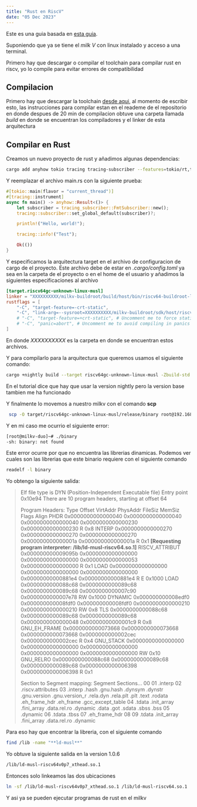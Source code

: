 ```yaml
---
title: "Rust en RiscV"
date: "05 Dec 2023"
---
```


Este es una guia basada en [esta guia](https://barretts.club/posts/i-got-a-milkv-duo/).

Suponiendo que ya se tiene el *milk V* con linux instalado y acceso a una terminal.

Primero hay que descargar o compilar el toolchain para compilar rust en riscv, yo lo compile para evitar errores de compatibilidad

## Compilacion

Primero hay que descargar la toolchain [desde aqui](https://github.com/kinsamanka/milkv-buildroot), al momento de escribir esto, las instrucciones para compilar estan en el reademe de el repositorio 
en donde despues de 20 min de compilacion obtuve una carpeta llamada *build* en donde se encuentran los compiladores y el linker de esta arquitectura

## Compilar en Rust

Creamos un nuevo proyecto de rust y añadimos algunas dependencias:

```sh
cargo add anyhow tokio tracing tracing-subscriber --features=tokio/rt,tokio/macros,tracing/async-await
```

Y reemplazar el archivo main.rs con la siguiente prueba:

```rs
#[tokio::main(flavor = "current_thread")]
#[tracing::instrument]
async fn main() -> anyhow::Result<()> {
    let subscriber = tracing_subscriber::FmtSubscriber::new();
    tracing::subscriber::set_global_default(subscriber)?;

    println!("Hello, world!");

    tracing::info!("Test");

    Ok(())
}
```
Y especificamos la arquitectura target en el archivo de configuracion de cargo de el proyecto. Este archivo debe de estar en *.cargo/config.toml* ya sea en la carpeta de el proyecto o en el home de el usuario
y añadimos la siguientes especificaciones al archivo

```toml
[target.riscv64gc-unknown-linux-musl]
linker = "XXXXXXXXXX/milkv-buildroot/build/host/bin/riscv64-buildroot-linux-musl-gcc.br_real"
rustflags = [
    "-C", "target-feature=-crt-static",
    "-C", "link-arg=--sysroot=XXXXXXXXXX/milkv-buildroot/sdk/host/riscv64-buildroot-linux-musl/sysroot",
    # "-C", "target-feature=+crt-static", # Uncomment me to force static compilation
    # "-C", "panic=abort", # Uncomment me to avoid compiling in panics
]

```

En donde *XXXXXXXXXX* es la carpeta en donde se encuentran estos archivos.

Y para compilarlo para la arquitectura que queremos usamos el siguiente comando:

```sh
cargo +nightly build --target riscv64gc-unknown-linux-musl -Zbuild-std --release
```

En el tutorial dice que hay que usar la version nightly pero la version base tambien me ha funcionado

Y finalmente lo movemos a nuestro milkv con el comando **scp**

```sh
 scp -O target/riscv64gc-unknown-linux-musl/release/binary root@192.168.42.1:/root/binary
```

Y en mi caso me ocurrio el siguiente error:

```sh
[root@milkv-duo]~# ./binary 
-sh: binary: not found
```
Este error ocurre por que no encuentra las librerias dinamicas. Podemos ver cuales son las librerias que este binario requiere con el siguiente comando 

```sh
readelf -l binary 
```
Yo obtengo la siguiente salida:

> 
> Elf file type is DYN (Position-Independent Executable file)
> Entry point 0x10e94
> There are 10 program headers, starting at offset 64
> 
> Program Headers:
>   Type           Offset             VirtAddr           PhysAddr
>                  FileSiz            MemSiz              Flags  Align
>   PHDR           0x0000000000000040 0x0000000000000040 0x0000000000000040
>                  0x0000000000000230 0x0000000000000230  R      0x8
>   INTERP         0x0000000000000270 0x0000000000000270 0x0000000000000270
>                  0x000000000000001a 0x000000000000001a  R      0x1
>       **\[Requesting program interpreter: /lib/ld-musl-riscv64.so.1\]**
>   RISCV_ATTRIBUT 0x000000000009095b 0x0000000000000000 0x0000000000000000
>                  0x0000000000000053 0x0000000000000000  R      0x1
>   LOAD           0x0000000000000000 0x0000000000000000 0x0000000000000000
>                  0x00000000000881e4 0x00000000000881e4  R E    0x1000
>   LOAD           0x0000000000088c68 0x0000000000089c68 0x0000000000089c68
>                  0x0000000000007c90 0x0000000000007e78  RW     0x1000
>   DYNAMIC        0x000000000008edf0 0x000000000008fdf0 0x000000000008fdf0
>                  0x0000000000000210 0x0000000000000210  RW     0x8
>   TLS            0x0000000000088c68 0x0000000000089c68 0x0000000000089c68
>                  0x0000000000000048 0x00000000000001c9  R      0x8
>   GNU_EH_FRAME   0x0000000000073668 0x0000000000073668 0x0000000000073668
>                  0x0000000000002cec 0x0000000000002cec  R      0x4
>   GNU_STACK      0x0000000000000000 0x0000000000000000 0x0000000000000000
>                  0x0000000000000000 0x0000000000000000  RW     0x10
>   GNU_RELRO      0x0000000000088c68 0x0000000000089c68 0x0000000000089c68
>                  0x0000000000006398 0x0000000000006398  R      0x1
> 
>  Section to Segment mapping:
>   Segment Sections...
>    00
>    01     .interp
>    02     .riscv.attributes
>    03     .interp .hash .gnu.hash .dynsym .dynstr .gnu.version .gnu.version_r .rela.dyn .rela.plt .plt .text .rodata .eh_frame_hdr .eh_frame .gcc_except_table
>    04     .tdata .init_array .fini_array .data.rel.ro .dynamic .data .got .sdata .sbss .bss
>    05     .dynamic
>    06     .tdata .tbss
>    07     .eh_frame_hdr
>    08
>    09     .tdata .init_array .fini_array .data.rel.ro .dynamic

Para eso hay que encontrar la libreria, con el siguiente comando

```sh
find /lib -name "**ld-musl**"
```
Yo obtuve la siguiente salida en la version 1.0.6

```sh
/lib/ld-musl-riscv64v0p7_xthead.so.1
```

Entonces solo linkeamos las dos ubicaciones

```sh
ln -sf /lib/ld-musl-riscv64v0p7_xthead.so.1 /lib/ld-musl-riscv64.so.1
```

Y asi ya se pueden ejecutar programas de rust en el milkv
